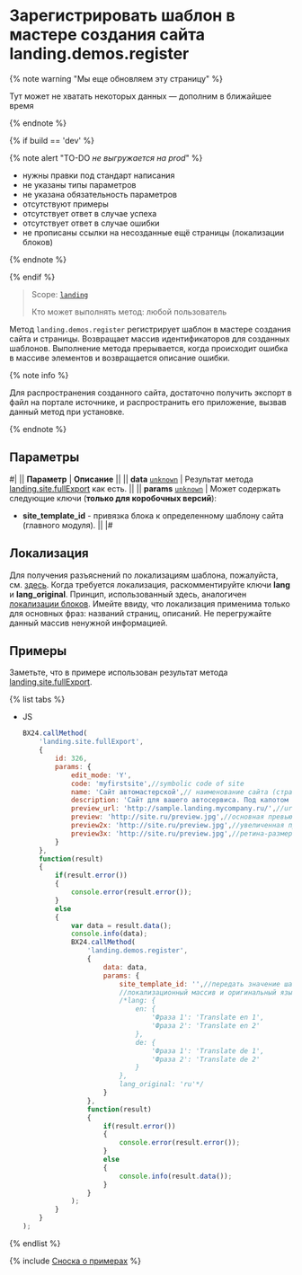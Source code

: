 # Зарегистрировать шаблон в мастере создания сайта landing.demos.register

{% note warning "Мы еще обновляем эту страницу" %}

Тут может не хватать некоторых данных — дополним в ближайшее время

{% endnote %}

{% if build == 'dev' %}

{% note alert "TO-DO _не выгружается на prod_" %}

- нужны правки под стандарт написания
- не указаны типы параметров
- не указана обязательность параметров
- отсутствуют примеры
- отсутствует ответ в случае успеха
- отсутствует ответ в случае ошибки
- не прописаны ссылки на несозданные ещё страницы (локализации блоков)

{% endnote %}

{% endif %}

> Scope: [`landing`](../../scopes/permissions.md)
>
> Кто может выполнять метод: любой пользователь

Метод `landing.demos.register` регистрирует шаблон в мастере создания сайта и страницы. Возвращает массив идентификаторов для созданных шаблонов. Выполнение метода прерывается, когда происходит ошибка в массиве элементов и возвращается описание ошибки.

{% note info %}

Для распространения созданного сайта, достаточно получить экспорт в файл на портале источнике, и распространить его приложение, вызвав данный метод при установке.

{% endnote %}

## Параметры

#|
|| **Параметр** | **Описание** ||
|| **data**
[`unknown`](../../data-types.md) | Результат метода [landing.site.fullExport](../site/landing-site-full-export.md) как есть. ||
|| **params**
[`unknown`](../../data-types.md) | Может содержать следующие ключи (**только для коробочных версий**):
- **site_template_id** - привязка блока к определенному шаблону сайта (главного модуля). ||
|#

## Локализация

Для получения разъяснений по локализациям шаблона, пожалуйста, см. [здесь](./localization.md). Когда требуется локализация, раскомментируйте ключи **lang** и **lang_original**. Принцип, использованный здесь, аналогичен [локализации блоков](.). Имейте ввиду, что локализация применима только для основных фраз: названий страниц, описаний. Не перегружайте данный массив ненужной информацией.

## Примеры

Заметьте, что в примере использован результат метода [landing.site.fullExport](../site/landing-site-full-export.md).

{% list tabs %}

- JS

    ```js
    BX24.callMethod(
        'landing.site.fullExport',
        {
            id: 326,
            params: {
                edit_mode: 'Y',
                code: 'myfirstsite',//symbolic code of site
                name: 'Сайт автомастерской',// наименование сайта (страницы)
                description: 'Сайт для вашего автосервиса. Под капотом все самое нужное.',//описание сайта
                preview_url: 'http://sample.landing.mycompany.ru/',//url предварительного просмотра
                preview: 'http://site.ru/preview.jpg',//основная превью-картинка для списка шаблонов (реком. 280x115)
                preview2x: 'http://site.ru/preview.jpg',//увеличенная превью-картинка (рекомен. 560x230)
                preview3x: 'http://site.ru/preview.jpg',//ретина-размер превью картинки (рекомен. 845x345)
            }
        },
        function(result)
        {
            if(result.error())
            {
                console.error(result.error());
            }
            else
            {
                var data = result.data();
                console.info(data);
                BX24.callMethod(
                    'landing.demos.register',
                    {
                        data: data,
                        params: {
                            site_template_id: '',//передать значение шаблона, если вы регистрируете для своего шаблона (только коробка!)
                            //локализационный массив и оригинальный язык
                            /*lang: {
                                en: {
                                    'Фраза 1': 'Translate en 1',
                                    'Фраза 2': 'Translate en 2'
                                },
                                de: {
                                    'Фраза 1': 'Translate de 1',
                                    'Фраза 2': 'Translate de 2'
                                }
                            },
                            lang_original: 'ru'*/
                        }
                    },
                    function(result)
                    {
                        if(result.error())
                        {
                            console.error(result.error());
                        }
                        else
                        {
                            console.info(result.data());
                        }
                    }
                );
            }
        }
    );
    ```

{% endlist %}

{% include [Сноска о примерах](../../../_includes/examples.md) %}